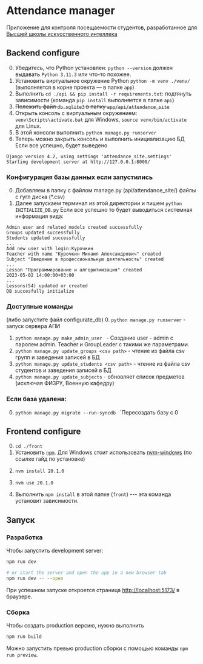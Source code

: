 # Attendance manager
Приложение для контроля посещаемости студентов, разработанное для [Высшей школы искусственного интеллека](https://ai.spbstu.ru/)

## Backend configure

0. Убедитесь, что Python установлен: `python --version` должен выдавать `Python 3.11.3` или что-то похожее.
1. Установить виртуальное окружение Python `python -m venv ./venv/` (выполняется в корне проекта — в папке `app`)
2. Выполнить `cd ./api && pip install -r requirements.txt`:
   подтянуть зависимости (команда `pip install` выполняется в папке `api`)
3. ~~Положить файл `db.sqlite3` в папку `app/api/attendance_site`~~
4. Открыть консоль с виртуальным окружением:
  `venv\Scripts\activate.bat` для Windows, `source venv/bin/activate` для Linux.
5. В этой консоли выполнить `python manage.py runserver`
6. Теперь можно закрыть консоль и выполнить инициализацию БД
Если все успешно, будет выведено

```plain
Django version 4.2, using settings 'attendance_site.settings'
Starting development server at http://127.0.0.1:8000/
```

### Конфигурация базы данных если запустились
0. Добавляем в папку с файлом manage.py (api/attendance_site/) файлы с гугл диска (*.csv)
1. Далее запускаем терминал из этой директории и пишем `python INITIALIZE_DB.py`
Если все успешно то будет выводиться системная информация вида:
```plain
Admin user and related models created successfully
Groups updated successfully
Students updated successfully
...
Add new user with login:Курочкин
Teacher with name "Курочкин Михаил Александрович" created
Subject "Введение в профессиональную деятельность" created
...
Lesson "Программирование и алгоритмизация" created
2023-05-02 14:00:00+03:00
...
Lessons(54) updated or created
DB succesfully initialize
```

### Доступные команды
(либо запустите файл configurate_db)
0. `python manage.py runserver` - запуск сервера АПИ
1.  `python manage.py make_admin_user ` - Создание user - admin с паролем admin. Teacher и GroupLeader с такими же параметрами. 
2.  `python manage.py update_groups <csv path>` - чтение из файла csv групп и заведения записей в БД
3.  `python manage.py update_students <csv path>` - чтение из файла csv студентов и заведения записей в БД
4.  `python manage.py update_subjects` - обновляет список предметов (исключая ФИЗРУ, Военную кафедру)

### Если база удалена:
0. `python manage.py migrate --run-syncdb `     `Пересоздать базу с 0 

## Frontend configure
0. ```cd ./front```
1. Установить [`npm`](https://www.npmjs.com/). Для Windows стоит использовать [nvm-windows](https://github.com/coreybutler/nvm-windows#installation--upgrades) (по ссылке гайд по установке)
<!--
npm create svelte@latest .
-->

2. `nvm install 20.1.0`

3. `nvm use 20.1.0`

4. Выполнить `npm install` в этой папке (`front`) --- эта команда установит зависимости.

## Запуск

### Разработка

Чтобы запустить development server:

```bash
npm run dev

# or start the server and open the app in a new browser tab
npm run dev -- --open
```

При успешном запуске откроется страница <http://localhost:5173/> в браузере.

### Сборка

Чтобы создать production версию, нужно выполнить

```bash
npm run build
```

Можно запустить превью production сборки с помощью команды `npm run preview`.
